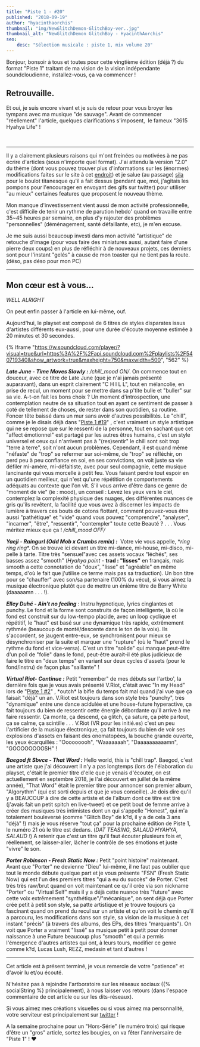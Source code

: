 ```yaml
---
title: "Piste 1 - #20"
published: "2018-09-19"
author: "hyacinthaorchis"
thumbnail: "img/NewGlitchDemon-GlitchBoy-ver..jpg"
thumbnail_alt: "NewGlitchDemon GlitchBoy - HyacinthAorchis"
seo:
    desc: "Sélection musicale : piste 1, mix volume 20"
---
```


Bonjour, bonsoir à tous et toutes pour cette vingtième édition (déjà ?) du format "Piste 1" traitant de ma vision de la vision indépendante soundcloudienne, installez-vous, ça va commencer !


## Retrouvaille.

Et oui, je suis encore vivant et je suis de retour pour vous broyer les tympans avec ma musique "de sauvage". Avant de commencer "réellement" l'article, quelques clarifications s'imposent,  le fameux "3615 Hyahya Life" !

 

* * *

Il y a clairement plusieurs raisons qui m'ont freinées ou motivées à ne pas écrire d'articles (sous n'importe quel format). J'ai attendu la version "2.0" du thème (dont vous pouvez trouver plus d'informations sur les (énormes) modifications faites sur le site à cet [endroit](/changement-theme-sombre/)) et je salue (au passage) [sila](https://twitter.com/sila_point) pour le boulot titanesque qu'il a fait dessus (pendant que, moi, j'agitais les pompons pour l'encourager en envoyant des gifs sur twitter) pour utiliser "au mieux" certaines features que proposent le nouveau thème.

Mon manque d'investissement vient aussi de mon activité professionnelle, c'est difficile de tenir un rythme de parution hebdo' quand on travaille entre 35~45 heures par semaine, en plus d'y rajouter des problèmes "personnelles" (déménagement, santé défaillante, etc), je m'en excuse.

Je me suis aussi beaucoup investi dans mon activité "artistique" de retouche d'image (pour vous faire des miniatures aussi, autant faire d'une pierre deux coups) en plus de réfléchir à de nouveaux projets, ces derniers sont pour l'instant "gelés" à cause de mon toaster qui ne tient pas la route. (déso, pas déso pour mon PC)

* * *

## Mon cœur est à vous...

_WELL ALRIGHT_

On peut enfin passer à l'article en lui-même, ouf.

Aujourd'hui, le playset est composé de 6 titres de styles disparates issus d'artistes différents eux-aussi, pour une durée d'écoute moyenne estimée à 20 minutes et 30 secondes.

{% Iframe "https://w.soundcloud.com/player/?visual=true&url=https%3A%2F%2Fapi.soundcloud.com%2Fplaylists%2F540719340&show_artwork=true&maxheight=750&maxwidth=500", "562" %}
 

_**Late June - Time Moves Slowly :**_ _/chill\_mood ON/_. On commence tout en douceur, avec ce titre de Late June (que je n'ai jamais présenté auparavant), dans un esprit clairement "C H I L L", tout en mélancolie, en prise de recul, un moment pour se mettre dans sa p'tite bulle et "buller" sur sa vie. A-t-on fait les bons choix ? Un moment d'introspection, une contemplation neutre de sa situation tout en ayant ce sentiment de passer à coté de tellement de choses, de rester dans son quotidien, sa routine. Foncer tête baissé dans un mur sans avoir d'autres possibilités. Le "chill", comme je le disais déjà dans "[Piste 1 #19](/piste-1-19/)" , c'est vraiment un style artistique qui ne se repose que sur le ressenti de la personne, tout en sachant que cet "affect émotionnel" est partagé par les autres êtres humains, c'est un style universel et ceux qui n'arrivent pas à "(res)sentir" le chill sont soit trop "terre à terre", soit n'ont aucun problèmes. Cependant, il est quand même "néfaste" de "trop" se refermer sur soi-même, de "trop" se réfléchir, on perd peu à peu confiance en soi, en ses convictions, on voit juste sa vie défiler mi-amère, mi-défaitiste, avec pour seul compagnie, cette musique lancinante qui vous morcelle à petit feu. Vous faisant perdre tout espoir en un quotidien meilleur, qui n'est qu'une répétition de comportements adéquats au contexte que l'on vit. S'il vous arrive d'être dans ce genre de "moment de vie" (ie : mood), un conseil : Levez les yeux vers le ciel, contemplez la complexité physique des nuages, des différentes nuances de gris qu'ils revêtent, la facilité que vous avez à discerner les impacts de lumière à travers ces bouts de cotons flottant, comment pouvez-vous être aussi "pathétique" et "vide" quand vous pouvez "comprendre", "analyser", "incarner", "être", "ressentir", "contempler" toute cette Beauté ? . . . Vous méritez mieux que ça ! _/chill\_mood OFF/_

**_Yaeji - Raingurl (Odd Mob x Crumbs remix) :_**  Votre vie vous appelle, \*_ring ring ring_\*. On se trouve ici devant un titre mi-dance, mi-house, mi-disco, mi-pelle à tarte. Titre très "sensuel"avec ces assets vocaux "léchés", ses basses assez "smooth" (_Hyahya point_ - **trad : "lisses"** en français, mais smooth a cette connotation de "doux", "lisse" et "agréable" en même temps, d'où le fait que j'utilise ce terme mais pas sa traduction). Un bon titre pour se "chauffer" avec son/sa partenaire (100% du vécu), si vous aimez la musique électronique plutôt que de mettre un énième titre de Barry White (daaaaamn . . . !).

_**Elley Duhé - Ain't no feeling**_ : Instru hypnotique, lyrics cinglantes et punchy. Le fond et la forme sont construits de façon intelligente, là où le fond est construit sur du low-tempo placide, avec un loop cyclique et répétitif, le "haut" est basé sur une dynamique très rapide, extrêmement rythmée (beaucoup de monté/descente dans le ton de la voix). Ils s'accordent, se jaugent entre-eux, se synchronisent pour mieux se désynchroniser par la suite et marquer une "rupture" (où le "haut" prend le rythme du fond et vice-versa). C'est un titre "solide" qui manque peut-être d'un poil de "folie" dans le fond, peut-être aurait-il été plus judicieux de faire le titre en "deux temps" en variant sur deux cycles d'assets (pour le fond/instru) de façon plus "saillante" !

_**Virtual Riot- Continue :**_ Petit "remember" de mes débuts sur l'artbo', la dernière fois que je vous avais présenté V.Riot, c'était avec "In my Head" lors de "[Piste 1 #2](/piste-1-selection-2/)" , \*outch\* la bifle du temps fait mal quand j'ai vue que ça faisait "déjà" un an. V.Riot est toujours dans son style très "punchy", très "dynamique" entre une dance acidulée et une house-future hyperactive, ça fait toujours du bien de ressentir cette énergie débordante qu'il arrive à me faire ressentir. Ça monte, ça descend, ça glitch, ça sature, ça pète partout, ça se calme, ça scintille . . . V.Riot (VR pour les initié.es) c'est un peu l'artificier de la musique électronique, ça fait toujours du bien de voir ses explosions d'assets en faisant des onomatopées, la bouche grande ouverte, les yeux écarquillés : "Ooooooooh", "Waaaaaaah", "Daaaaaaaaaamn", "GOOOOOOOOSH" !

_**Baegod ft Sbvce - That Word :**_ Hello world, this is "chill trap". Baegod, c'est une artiste que j'ai découvert il n'y a pas longtemps (lors de l'élaboration du playset, c'était le premier titre d'elle que je venais d'écouter, on est actuellement en septembre 2018, je l'ai découvert en juillet de la même année), "That Word" était le premier titre pour annoncer son premier album, "Algorythm" (qui est sorti depuis et que je vous conseille). Je dois dire qu'il y a BEAUCOUP à dire de cette artiste et de l'album dont ce titre est tiré (j'avais fait un petit spitch en live-tweet) et ce petit bout de femme arrive à créer des musiques très intimistes dont un qui s'appelle "Honest", qui m'a totalement bouleversé (comme "Glitch Boy" de k?d, il y a de cela 3 ans "déjà" !) mais je vous réserve "tout ça" pour la prochaine édition de Piste 1, le numéro 21 où le titre est dedans. (_DAT TEASING, SALAUD HYAHYA, SALAUD !_) A retenir que c'est un titre qu'il faut écouter plusieurs fois et, réellement, se laisser-aller, lâcher le contrôle de ses émotions et juste "vivre" le son.

_**Porter Robinson - Fresh Static Now :**_ Petit "point histoire" maintenant. Avant que "Porter" ne devienne "Dieu" lui-même, il ne faut pas oublier que tout le monde débute quelque part et je vous présente "FSN" (Fresh Static Now) qui est l'un des premiers titres "qui a eu du succès" de Porter. C'est très très raw/brut quand on voit maintenant ce qu'il crée via son nickname "Porter" ou "Virtual Self" mais il y a déjà cette nuance très "future" avec cette voix extrêmement "synthétique"/"mécanique", on sent déjà que Porter crée petit à petit son style, sa patte artistique et je trouve toujours ça fascinant quand on prend du recul sur un artiste et qu'on voit le chemin qu'il a parcouru, les modifications dans son style, sa vision de la musique à cet instant "précis" (à travers des albums, des EPs, des titres "marquants"). On voit que Porter a vraiment "lissé" sa musique petit à petit pour donner naissance à une Future beaucoup plus "smooth" et qui a permis l'émergence d'autres artistes qui ont, à leurs tours, modifier ce genre comme k?d, Lucas Lush, REZZ, medasin et tant d'autres !

* * *

Cet article est à présent terminé, je vous remercie de votre "patience" et d'avoir lu et/ou écouté.

N'hésitez pas à rejoindre l'artboratoire sur les réseaux sociaux ({% socialString %} principalement), à nous laisser vos retours (dans l'espace commentaire de cet article ou sur les dits-réseaux).

Si vous aimez mes créations visuelles ou si vous aimez ma personnalité, votre serviteur est principalement sur [twitter](https://twitter.com/HyacinthAorchis) !

A la semaine prochaine pour un "Hors-Série" (le numéro trois) qui risque d'être un "gros" article, sortez les bougies, on va fêter l'anniversaire de "Piste 1" ! ❤
